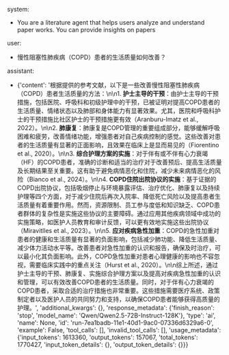 system: 
- You are a literature agent that helps users analyze and understand paper works. 
        You can provide insights on papers 

user: 
- 慢性阻塞性肺疾病（COPD）患者的生活质量如何改善？ 

assistant: 
- {'content': '根据提供的参考文献，以下是一些改善慢性阻塞性肺疾病（COPD）患者生活质量的方法：\n\n1. **护士主导的干预**：由护士主导的干预措施，包括医院、呼吸科和初级护理中的干预，已被证明对提高COPD患者的生活质量、情绪状态以及肺部和身体能力有显著效果。尤其，医院和呼吸科护士的干预措施比社区护士的干预措施更有效（Aranburu-Imatz et al., 2022）。\n\n2. **肺康复**：肺康复是COPD管理的重要组成部分，能够缓解呼吸困难和疲劳，改善情绪功能，增强患者对自己疾病控制的感觉。这些改善对患者的生活质量有显著的正面影响，且效果在临床上是显而易见的（Fiorentino et al., 2020）。\n\n3. **综合护理方案的实施**：对于伴有或不伴有心力衰竭（HF）的COPD患者，准确的诊断和适当的治疗对于改善预后、提高生活质量及长期结果至关重要。这有助于避免病情恶化和住院，减少未来病情恶化的风险（Bianco et al., 2024）。\n\n4. **COPD住院出院协议的实施**：基于证据的COPD出院协议，包括吸烟停止与环境暴露评估、治疗优化、肺康复以及持续护理等四个方面，对于减少住院后再次入院率、降低死亡风险以及提高患者生活质量有着重要作用。然而，资源限制、员工参与度低和知识缺乏、COPD患者群体的复杂性是实施这些协议的主要障碍。通过应用其他疾病领域中成功的实施策略，如医护人员教育和审计反馈，可以更有效地实施这些出院协议（Miravitlles et al., 2023）。\n\n5. **应对疾病急性加重**：COPD的急性加重对患者的健康和生活质量有显著的负面影响，包括减少肺功能、降低生活质量、减少体力活动水平等。改善患者对急性加重的认识和报告，确保及时治疗，可以最小化其负面影响。此外，COPD急性加重对患者心理健康的影响也不容忽视，需要临床实践中的重点关注（Hurst et al., 2020）。\n\n综上所述，通过护士主导的干预、肺康复、实施综合护理方案以及提高对疾病急性加重的认识和管理，可以有效改善COPD患者的生活质量。同时，对于伴有心力衰竭的COPD患者，采取合适的治疗措施也非常重要。这些措施需要医疗系统、政策制定者以及医护人员的共同努力和支持，以确保COPD患者能够获得高质量的护理。', 'additional_kwargs': {}, 'response_metadata': {'finish_reason': 'stop', 'model_name': 'Qwen/Qwen2.5-72B-Instruct-128K'}, 'type': 'ai', 'name': None, 'id': 'run-7ea1badb-11e1-40d1-9ac0-07336d6329a6-0', 'example': False, 'tool_calls': [], 'invalid_tool_calls': [], 'usage_metadata': {'input_tokens': 1613360, 'output_tokens': 157067, 'total_tokens': 1770427, 'input_token_details': {}, 'output_token_details': {}}} 
